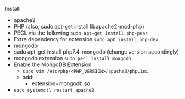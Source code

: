 Install
- apache2
- PHP (also, sudo apt-get install libapache2-mod-php)
- PECL via the following `sudo apt-get install php-pear`
- Extra dependency for extension `sudo apt install php-dev`
- mongodb
- sudo apt-get install php7.4-mongodb (change version accordingly)
- mongodb extension `sudo pecl install mongodb`
- Enable the MongoDB Extension:
	- `sudo vim /etc/php/<PHP_VERSION>/apache2/php.ini`
	- add:
		- extension=mongodb.so
- `sudo systemctl restart apache2`
